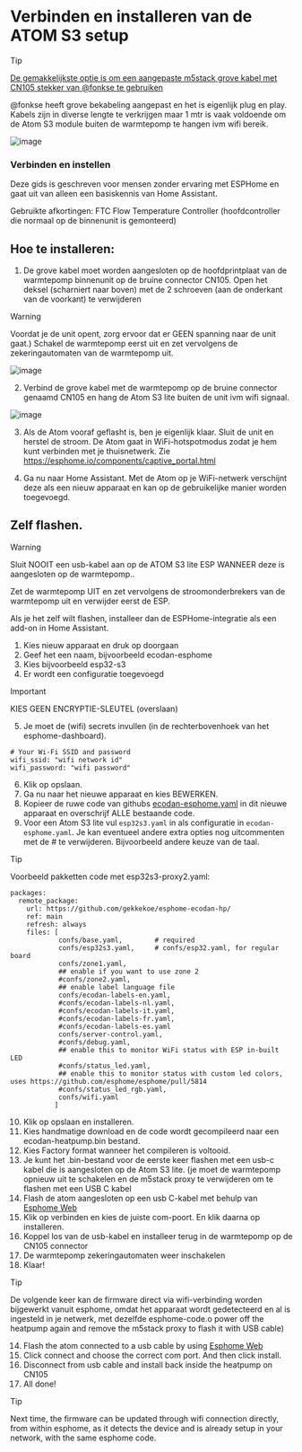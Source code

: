 # Verbinden en installeren van de ATOM S3 setup

> [!TIP]
> [De gemakkelijkste optie is om een aangepaste m5stack grove kabel met CN105 stekker van @fonkse te gebruiken](https://github.com/gekkekoe/esphome-ecodan-hp/discussions/70#discussioncomment-11133291)

@fonkse heeft grove bekabeling aangepast en het is eigenlijk plug en play. Kabels zijn in diverse lengte te verkrijgen maar 1 mtr is vaak voldoende om de Atom S3 module buiten de warmtepomp te hangen ivm wifi bereik.

![image](https://github.com/gekkekoe/esphome-ecodan-hp/blob/main/img/m5stack_cn105.jpg?raw=true)


### Verbinden en instellen
Deze gids is geschreven voor mensen zonder ervaring met ESPHome en gaat uit van alleen een basiskennis van Home Assistant.

Gebruikte afkortingen:
FTC Flow Temperature Controller (hoofdcontroller die normaal op de binnenunit is gemonteerd)

## Hoe te installeren:

1. De grove kabel moet worden aangesloten op de hoofdprintplaat van de warmtepomp binnenunit op de bruine connector CN105. Open het deksel (scharniert naar boven) met de 2 schroeven (aan de onderkant van de voorkant) te verwijderen

> [!WARNING]
> Voordat je de unit opent, zorg ervoor dat er GEEN spanning naar de unit gaat.)
> Schakel de warmtepomp eerst uit en zet vervolgens de zekeringautomaten van de warmtepomp uit.

![image](https://github.com/gekkekoe/esphome-ecodan-hp/blob/main/img/connection_FTC.jpg?raw=true)

2. Verbind de grove kabel met de warmtepomp op de bruine connector genaamd CN105 en hang de Atom S3 lite buiten de unit ivm wifi signaal.

![image](https://github.com/gekkekoe/esphome-ecodan-hp/blob/main/img/m5stack_installed.jpg?raw=true)

3. Als de Atom vooraf geflasht is, ben je eigenlijk klaar. Sluit de unit en herstel de stroom. De Atom gaat in WiFi-hotspotmodus zodat je hem kunt verbinden met je thuisnetwerk. Zie https://esphome.io/components/captive_portal.html

4. Ga nu naar Home Assistant. Met de Atom op je WiFi-netwerk verschijnt deze als een nieuw apparaat en kan op de gebruikelijke manier worden toegevoegd.

## Zelf flashen.
> [!WARNING]
> Sluit NOOIT een usb-kabel aan op de ATOM S3 lite ESP WANNEER deze is aangesloten op de warmtepomp..
> 
> Zet de warmtepomp UIT en zet vervolgens de stroomonderbrekers van de warmtepomp uit en verwijder eerst de ESP.

Als je het zelf wilt flashen, installeer dan de ESPHome-integratie als een add-on in Home Assistant.
1. Kies nieuw apparaat en druk op doorgaan
2. Geef het een naam, bijvoorbeeld ecodan-esphome
3. Kies bijvoorbeeld esp32-s3
4. Er wordt een configuratie toegevoegd
> [!IMPORTANT]
> KIES GEEN ENCRYPTIE-SLEUTEL (overslaan)

5. Je moet de (wifi) secrets invullen (in de rechterbovenhoek van het esphome-dashboard).
```
# Your Wi-Fi SSID and password
wifi_ssid: "wifi network id"
wifi_password: "wifi password"
```

6. Klik op opslaan.
7. Ga nu naar het nieuwe apparaat en kies BEWERKEN.
8. Kopieer de ruwe code van githubs [ecodan-esphome.yaml](ecodan-esphome.yaml) in dit nieuwe apparaat en overschrijf ALLE bestaande code.
9. Voor een Atom S3 lite vul `esp32s3.yaml` in als configuratie in `ecodan-esphome.yaml`.
Je kan eventueel andere extra opties nog uitcommenten met de # te verwijderen. Bijvoorbeeld andere keuze van de taal.

> [!TIP]
> Voorbeeld pakketten code met esp32s3-proxy2.yaml:
```
packages:
  remote_package:
    url: https://github.com/gekkekoe/esphome-ecodan-hp/
    ref: main
    refresh: always
    files: [ 
            confs/base.yaml,        # required
            confs/esp32s3.yaml,     # confs/esp32.yaml, for regular board
            confs/zone1.yaml,
            ## enable if you want to use zone 2
            #confs/zone2.yaml,
            ## enable label language file
            confs/ecodan-labels-en.yaml,
            #confs/ecodan-labels-nl.yaml,
            #confs/ecodan-labels-it.yaml,
            #confs/ecodan-labels-fr.yaml,
            #confs/ecodan-labels-es.yaml
            confs/server-control.yaml,
            #confs/debug.yaml,
            ## enable this to monitor WiFi status with ESP in-built LED
            #confs/status_led.yaml,
            ## enable this to monitor status with custom led colors, uses https://github.com/esphome/esphome/pull/5814
            #confs/status_led_rgb.yaml,
            confs/wifi.yaml
           ]
```

10. Klik op opslaan en installeren.
11. Kies handmatige download en de code wordt gecompileerd naar een ecodan-heatpump.bin bestand.
12. Kies Factory format wanneer het compileren is voltooid.
13. Je kunt het .bin-bestand voor de eerste keer flashen met een usb-c kabel die is aangesloten op de Atom S3 lite. (je moet de warmtepomp opnieuw uit te schakelen en de m5stack proxy te verwijderen om te flashen met een USB C kabel
14. Flash de atom aangesloten op een usb C-kabel met behulp van [Esphome Web](https://web.esphome.io/?dashboard_install)
15. Klik op verbinden en kies de juiste com-poort. En klik daarna op installeren.
16. Koppel los van de usb-kabel en installeer terug in de warmtepomp op de CN105 connector
17. De warmtepomp zekeringautomaten weer inschakelen
18. Klaar!

> [!TIP]
> De volgende keer kan de firmware direct via wifi-verbinding worden bijgewerkt vanuit esphome, omdat het apparaat wordt gedetecteerd en al is ingesteld in je netwerk, met dezelfde esphome-code.o power off the heatpump again and remove the m5stack proxy to flash it with USB cable)
14. Flash the atom connected to a usb cable by using  [Esphome Web](https://web.esphome.io/?dashboard_install)
15. Click connect and choose the correct com port. And then click install.
16. Disconnect from usb cable and install back inside the heatpump on CN105
17. All done!

> [!TIP]
> Next time, the firmware can be updated through wifi connection directly, from within esphome, as it detects the device and is already setup in your network, with the same esphome code.
